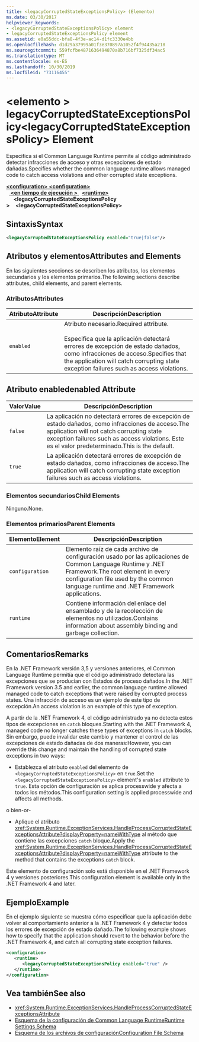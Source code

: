 ```yaml
---
title: <legacyCorruptedStateExceptionsPolicy> (Elemento)
ms.date: 03/30/2017
helpviewer_keywords:
- <legacyCorruptedStateExceptionsPolicy> element
- legacyCorruptedStateExceptionsPolicy element
ms.assetid: e0a55ddc-bfa8-4f3e-ac14-d1fc3330e4bb
ms.openlocfilehash: d1d29a37999a01f3e370897a1052f4f94435a218
ms.sourcegitcommit: 559fcfbe4871636494870a8b716bf7325df34ac5
ms.translationtype: MT
ms.contentlocale: es-ES
ms.lasthandoff: 10/30/2019
ms.locfileid: "73116455"
---
```

# <a name="legacycorruptedstateexceptionspolicy-element"></a><span data-ttu-id="0944e-102">\<elemento > legacyCorruptedStateExceptionsPolicy</span><span class="sxs-lookup"><span data-stu-id="0944e-102">\<legacyCorruptedStateExceptionsPolicy> Element</span></span>
<span data-ttu-id="0944e-103">Especifica si el Common Language Runtime permite al código administrado detectar infracciones de acceso y otras excepciones de estado dañadas.</span><span class="sxs-lookup"><span data-stu-id="0944e-103">Specifies whether the common language runtime allows managed code to catch access violations and other corrupted state exceptions.</span></span>  
  
<span data-ttu-id="0944e-104">[ **\<configuration>** ](../configuration-element.md)</span><span class="sxs-lookup"><span data-stu-id="0944e-104">[**\<configuration>**](../configuration-element.md)</span></span>\
<span data-ttu-id="0944e-105">&nbsp;&nbsp;[ **\<en tiempo de ejecución >** ](runtime-element.md)</span><span class="sxs-lookup"><span data-stu-id="0944e-105">&nbsp;&nbsp;[**\<runtime>**](runtime-element.md)</span></span>\
<span data-ttu-id="0944e-106">&nbsp;&nbsp;&nbsp;&nbsp; **\<legacyCorruptedStateExceptionsPolicy >**</span><span class="sxs-lookup"><span data-stu-id="0944e-106">&nbsp;&nbsp;&nbsp;&nbsp;**\<legacyCorruptedStateExceptionsPolicy>**</span></span>  
  
## <a name="syntax"></a><span data-ttu-id="0944e-107">Sintaxis</span><span class="sxs-lookup"><span data-stu-id="0944e-107">Syntax</span></span>  
  
```xml  
<legacyCorruptedStateExceptionsPolicy enabled="true|false"/>  
```  
  
## <a name="attributes-and-elements"></a><span data-ttu-id="0944e-108">Atributos y elementos</span><span class="sxs-lookup"><span data-stu-id="0944e-108">Attributes and Elements</span></span>  
 <span data-ttu-id="0944e-109">En las siguientes secciones se describen los atributos, los elementos secundarios y los elementos primarios.</span><span class="sxs-lookup"><span data-stu-id="0944e-109">The following sections describe attributes, child elements, and parent elements.</span></span>  
  
### <a name="attributes"></a><span data-ttu-id="0944e-110">Atributos</span><span class="sxs-lookup"><span data-stu-id="0944e-110">Attributes</span></span>  
  
|<span data-ttu-id="0944e-111">Atributo</span><span class="sxs-lookup"><span data-stu-id="0944e-111">Attribute</span></span>|<span data-ttu-id="0944e-112">Descripción</span><span class="sxs-lookup"><span data-stu-id="0944e-112">Description</span></span>|  
|---------------|-----------------|  
|`enabled`|<span data-ttu-id="0944e-113">Atributo necesario.</span><span class="sxs-lookup"><span data-stu-id="0944e-113">Required attribute.</span></span><br /><br /> <span data-ttu-id="0944e-114">Especifica que la aplicación detectará errores de excepción de estado dañados, como infracciones de acceso.</span><span class="sxs-lookup"><span data-stu-id="0944e-114">Specifies that the application will catch corrupting state exception failures such as access violations.</span></span>|  
  
## <a name="enabled-attribute"></a><span data-ttu-id="0944e-115">Atributo enabled</span><span class="sxs-lookup"><span data-stu-id="0944e-115">enabled Attribute</span></span>  
  
|<span data-ttu-id="0944e-116">Valor</span><span class="sxs-lookup"><span data-stu-id="0944e-116">Value</span></span>|<span data-ttu-id="0944e-117">Descripción</span><span class="sxs-lookup"><span data-stu-id="0944e-117">Description</span></span>|  
|-----------|-----------------|  
|`false`|<span data-ttu-id="0944e-118">La aplicación no detectará errores de excepción de estado dañados, como infracciones de acceso.</span><span class="sxs-lookup"><span data-stu-id="0944e-118">The application will not catch corrupting state exception failures such as access violations.</span></span> <span data-ttu-id="0944e-119">Este es el valor predeterminado.</span><span class="sxs-lookup"><span data-stu-id="0944e-119">This is the default.</span></span>|  
|`true`|<span data-ttu-id="0944e-120">La aplicación detectará errores de excepción de estado dañados, como infracciones de acceso.</span><span class="sxs-lookup"><span data-stu-id="0944e-120">The application will catch corrupting state exception failures such as access violations.</span></span>|  
  
### <a name="child-elements"></a><span data-ttu-id="0944e-121">Elementos secundarios</span><span class="sxs-lookup"><span data-stu-id="0944e-121">Child Elements</span></span>  
 <span data-ttu-id="0944e-122">Ninguno.</span><span class="sxs-lookup"><span data-stu-id="0944e-122">None.</span></span>  
  
### <a name="parent-elements"></a><span data-ttu-id="0944e-123">Elementos primarios</span><span class="sxs-lookup"><span data-stu-id="0944e-123">Parent Elements</span></span>  
  
|<span data-ttu-id="0944e-124">Elemento</span><span class="sxs-lookup"><span data-stu-id="0944e-124">Element</span></span>|<span data-ttu-id="0944e-125">Descripción</span><span class="sxs-lookup"><span data-stu-id="0944e-125">Description</span></span>|  
|-------------|-----------------|  
|`configuration`|<span data-ttu-id="0944e-126">Elemento raíz de cada archivo de configuración usado por las aplicaciones de Common Language Runtime y .NET Framework.</span><span class="sxs-lookup"><span data-stu-id="0944e-126">The root element in every configuration file used by the common language runtime and .NET Framework applications.</span></span>|  
|`runtime`|<span data-ttu-id="0944e-127">Contiene información del enlace del ensamblado y de la recolección de elementos no utilizados.</span><span class="sxs-lookup"><span data-stu-id="0944e-127">Contains information about assembly binding and garbage collection.</span></span>|  
  
## <a name="remarks"></a><span data-ttu-id="0944e-128">Comentarios</span><span class="sxs-lookup"><span data-stu-id="0944e-128">Remarks</span></span>  
 <span data-ttu-id="0944e-129">En la .NET Framework versión 3,5 y versiones anteriores, el Common Language Runtime permitía que el código administrado detectara las excepciones que se producían con Estados de proceso dañados.</span><span class="sxs-lookup"><span data-stu-id="0944e-129">In the .NET Framework version 3.5 and earlier, the common language runtime allowed managed code to catch exceptions that were raised by corrupted process states.</span></span> <span data-ttu-id="0944e-130">Una infracción de acceso es un ejemplo de este tipo de excepción.</span><span class="sxs-lookup"><span data-stu-id="0944e-130">An access violation is an example of this type of exception.</span></span>  
  
 <span data-ttu-id="0944e-131">A partir de la .NET Framework 4, el código administrado ya no detecta estos tipos de excepciones en `catch` bloques.</span><span class="sxs-lookup"><span data-stu-id="0944e-131">Starting with the .NET Framework 4, managed code no longer catches these types of exceptions in `catch` blocks.</span></span> <span data-ttu-id="0944e-132">Sin embargo, puede invalidar este cambio y mantener el control de las excepciones de estado dañadas de dos maneras:</span><span class="sxs-lookup"><span data-stu-id="0944e-132">However, you can override this change and maintain the handling of corrupted state exceptions in two ways:</span></span>  
  
- <span data-ttu-id="0944e-133">Establezca el atributo `enabled` del elemento de `<legacyCorruptedStateExceptionsPolicy>` en `true`.</span><span class="sxs-lookup"><span data-stu-id="0944e-133">Set the `<legacyCorruptedStateExceptionsPolicy>` element's `enabled` attribute to `true`.</span></span> <span data-ttu-id="0944e-134">Esta opción de configuración se aplica processwide y afecta a todos los métodos.</span><span class="sxs-lookup"><span data-stu-id="0944e-134">This configuration setting is applied processwide and affects all methods.</span></span>  
  
 <span data-ttu-id="0944e-135">o bien</span><span class="sxs-lookup"><span data-stu-id="0944e-135">-or-</span></span>  
  
- <span data-ttu-id="0944e-136">Aplique el atributo <xref:System.Runtime.ExceptionServices.HandleProcessCorruptedStateExceptionsAttribute?displayProperty=nameWithType> al método que contiene las excepciones `catch` bloque.</span><span class="sxs-lookup"><span data-stu-id="0944e-136">Apply the <xref:System.Runtime.ExceptionServices.HandleProcessCorruptedStateExceptionsAttribute?displayProperty=nameWithType> attribute to the method that contains the exceptions `catch` block.</span></span>  
  
 <span data-ttu-id="0944e-137">Este elemento de configuración solo está disponible en el .NET Framework 4 y versiones posteriores.</span><span class="sxs-lookup"><span data-stu-id="0944e-137">This configuration element is available only in the .NET Framework 4 and later.</span></span>  
  
## <a name="example"></a><span data-ttu-id="0944e-138">Ejemplo</span><span class="sxs-lookup"><span data-stu-id="0944e-138">Example</span></span>  
 <span data-ttu-id="0944e-139">En el ejemplo siguiente se muestra cómo especificar que la aplicación debe volver al comportamiento anterior a la .NET Framework 4 y detectar todos los errores de excepción de estado dañado.</span><span class="sxs-lookup"><span data-stu-id="0944e-139">The following example shows how to specify that the application should revert to the behavior before the .NET Framework 4, and catch all corrupting state exception failures.</span></span>  
  
```xml  
<configuration>  
   <runtime>  
      <legacyCorruptedStateExceptionsPolicy enabled="true" />  
   </runtime>  
</configuration>  
```  
  
## <a name="see-also"></a><span data-ttu-id="0944e-140">Vea también</span><span class="sxs-lookup"><span data-stu-id="0944e-140">See also</span></span>

- <xref:System.Runtime.ExceptionServices.HandleProcessCorruptedStateExceptionsAttribute>
- [<span data-ttu-id="0944e-141">Esquema de la configuración de Common Language Runtime</span><span class="sxs-lookup"><span data-stu-id="0944e-141">Runtime Settings Schema</span></span>](index.md)
- [<span data-ttu-id="0944e-142">Esquema de los archivos de configuración</span><span class="sxs-lookup"><span data-stu-id="0944e-142">Configuration File Schema</span></span>](../index.md)
